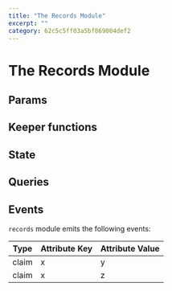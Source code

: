 ```yaml
---
title: "The Records Module"
excerpt: ""
category: 62c5c5ff03a5bf069004def2
---
```


# The Records Module

## Params

## Keeper functions

## State

## Queries

## Events

`records` module emits the following events:

| Type  | Attribute Key | Attribute Value |
| ----- | ------------- | --------------- |
| claim |       x       |        y        |
| claim |       x       |        z        |



